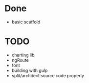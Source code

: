 # Done

* basic scaffold


# TODO

* charting lib
* ngRoute
* font
* building with gulp
* split/architect source code properly
